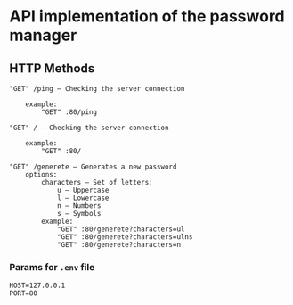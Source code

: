 # API implementation of the password manager
## HTTP Methods
```
"GET" /ping — Checking the server connection

    example: 
        "GET" :80/ping
```
```
"GET" / — Checking the server connection

    example: 
        "GET" :80/
```
```
"GET" /generete — Generates a new password
    options:
        characters — Set of letters: 
            u — Uppercase 
            l — Lowercase
            n — Numbers
            s — Symbols
        example: 
            "GET" :80/generete?characters=ul
            "GET" :80/generete?characters=ulns
            "GET" :80/generete?characters=n
```
### Params for ```.env``` file
```
HOST=127.0.0.1
PORT=80
```